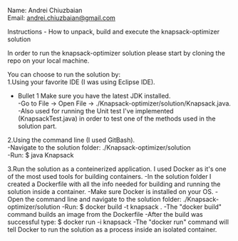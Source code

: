 Name: Andrei Chiuzbaian </br>
Email: andrei.chiuzbaian@gmail.com


Instructions - How to unpack, build and execute the knapsack-optimizer solution </br>

In order to run the knapsack-optimizer solution please start by cloning the repo on your local machine. </br>

You can choose to run the solution by: </br>
1.Using your favorite IDE (I was using Eclipse IDE). </br>
* Bullet 1 Make sure you have the latest JDK installed. </br>
-Go to File -> Open File -> ./Knapsack-optimizer/solution/Knapsack.java. </br>
-Also used for running the Unit test I've implemented (KnapsackTest.java) in order to test one of the methods used in the solution part. </br>

2.Using the command line (I used GitBash). </br>
-Navigate to the solution folder: ./Knapsack-optimizer/solution </br>
-Run: $ java Knapsack </br>

3.Run the solution as a conteinerized application. I used Docker as it's one of the most used tools for building containers.
-In the solution folder I created a Dockerfile with all the info needed for building and running the solution inside a container.
-Make sure Docker is installed on your OS.
-Open the command line and navigate to the solution folder: ./Knapsack-optimizer/solution
-Run: $ docker build -t knapsack .
-The "docker build" command builds an image from the Dockerfile
-After the build was successful type: $ docker run -i knapsack 
-The "docker run" command will tell Docker to run the solution as a process inside an isolated container. 


 
